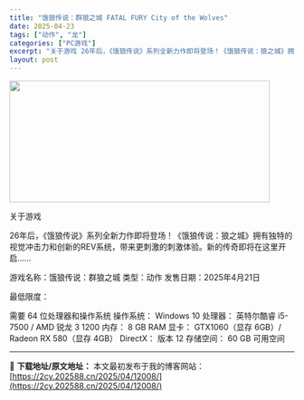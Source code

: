 ```yaml
---
title: "饿狼传说：群狼之城 FATAL FURY City of the Wolves"
date: 2025-04-23
tags: ["动作", "龙"]
categories: ["PC游戏"]
excerpt: "关于游戏 26年后，《饿狼传说》系列全新力作即将登场！《饿狼传说：狼之城》拥有独特的视觉冲击力和创新的REV系统，带来更刺激的刺激体验。新的传奇即将在这里开启…… 游戏名称：饿狼传说：群狼之城 类型：动作 发售日期：2025年4月21日 最低限度： 需要 64 位处理器和操作系统 操作系统： Win&hellip;"
layout: post
---
```


<img class="aligncenter size-full wp-image-11998" src="https://2cy.202588.cn/wp-content/uploads/2025/04/2025042312553311.webp" alt="" width="460" height="215" />

关于游戏

26年后，《饿狼传说》系列全新力作即将登场！《饿狼传说：狼之城》拥有独特的视觉冲击力和创新的REV系统，带来更刺激的刺激体验。新的传奇即将在这里开启……

游戏名称：饿狼传说：群狼之城
类型：动作
发售日期：2025年4月21日

最低限度：

需要 64 位处理器和操作系统
操作系统： Windows 10
处理器： 英特尔酷睿 i5-7500 / AMD 锐龙 3 1200
内存： 8 GB RAM
显卡： GTX1060（显存 6GB）/ Radeon RX 580（显存 4GB）
DirectX： 版本 12
存储空间： 60 GB 可用空间

---
📖 **下载地址/原文地址：** 本文最初发布于我的博客网站：[https://2cy.202588.cn/2025/04/12008/](https://2cy.202588.cn/2025/04/12008/)
